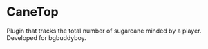 # CaneTop
Plugin that tracks the total number of sugarcane minded by a player. Developed for bgbuddyboy.
